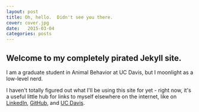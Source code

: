 ```yaml
---
layout: post
title: Oh, hello.  Didn't see you there.
cover: cover.jpg
date:   2015-03-04
categories: posts
---
```


## Welcome to my completely pirated Jekyll site.

I am a graduate student in Animal Behavior at UC Davis, but I moonlight as a low-level nerd.

I haven't totally figured out what I'll be using this site for yet - right now, it's a useful little hub for links to myself elsewhere on the
internet, like on [LinkedIn](http://www.linkedin.com/in/myfanwyjohnston), [GitHub](http://github.com/Myfanwy), 
and [UC Davis](http://biotelemetry.ucdavis.edu/pages/bio_Johnston.asp).

